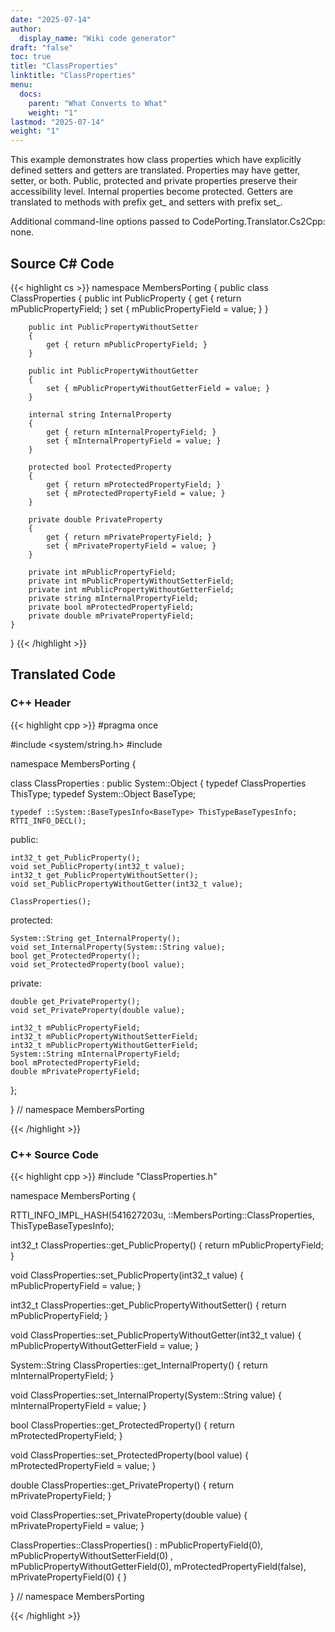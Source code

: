 ```yaml
---
date: "2025-07-14"
author:
  display_name: "Wiki code generator"
draft: "false"
toc: true
title: "ClassProperties"
linktitle: "ClassProperties"
menu:
  docs:
    parent: "What Converts to What"
    weight: "1"
lastmod: "2025-07-14"
weight: "1"
---
```


This example demonstrates how class properties which have explicitly defined setters and getters are translated. Properties may have getter, setter, or both. Public, protected and private properties preserve their accessibility level. Internal properties become protected. Getters are translated to methods with prefix get_ and setters with prefix set_.

Additional command-line options passed to CodePorting.Translator.Cs2Cpp: none.

## Source C# Code ##

{{< highlight cs >}}
namespace MembersPorting
{
    public class ClassProperties
    {
        public int PublicProperty
        {
            get { return mPublicPropertyField; }
            set { mPublicPropertyField = value; }
        }

        public int PublicPropertyWithoutSetter
        {
            get { return mPublicPropertyField; }
        }

        public int PublicPropertyWithoutGetter
        {
            set { mPublicPropertyWithoutGetterField = value; }
        }

        internal string InternalProperty
        {
            get { return mInternalPropertyField; }
            set { mInternalPropertyField = value; }
        }

        protected bool ProtectedProperty
        {
            get { return mProtectedPropertyField; }
            set { mProtectedPropertyField = value; }
        }

        private double PrivateProperty
        {
            get { return mPrivatePropertyField; }
            set { mPrivatePropertyField = value; }
        }

        private int mPublicPropertyField;
        private int mPublicPropertyWithoutSetterField;
        private int mPublicPropertyWithoutGetterField;
        private string mInternalPropertyField;
        private bool mProtectedPropertyField;
        private double mPrivatePropertyField;
    }
}
{{< /highlight >}}

## Translated Code ##

### C++ Header ###

{{< highlight cpp >}}
#pragma once

#include <system/string.h>
#include <cstdint>

namespace MembersPorting {

class ClassProperties : public System::Object
{
    typedef ClassProperties ThisType;
    typedef System::Object BaseType;
    
    typedef ::System::BaseTypesInfo<BaseType> ThisTypeBaseTypesInfo;
    RTTI_INFO_DECL();
    
public:

    int32_t get_PublicProperty();
    void set_PublicProperty(int32_t value);
    int32_t get_PublicPropertyWithoutSetter();
    void set_PublicPropertyWithoutGetter(int32_t value);
    
    ClassProperties();
    
protected:

    System::String get_InternalProperty();
    void set_InternalProperty(System::String value);
    bool get_ProtectedProperty();
    void set_ProtectedProperty(bool value);
    
private:

    double get_PrivateProperty();
    void set_PrivateProperty(double value);
    
    int32_t mPublicPropertyField;
    int32_t mPublicPropertyWithoutSetterField;
    int32_t mPublicPropertyWithoutGetterField;
    System::String mInternalPropertyField;
    bool mProtectedPropertyField;
    double mPrivatePropertyField;
    
};

} // namespace MembersPorting



{{< /highlight >}}

### C++ Source Code ###

{{< highlight cpp >}}
#include "ClassProperties.h"

namespace MembersPorting {

RTTI_INFO_IMPL_HASH(541627203u, ::MembersPorting::ClassProperties, ThisTypeBaseTypesInfo);

int32_t ClassProperties::get_PublicProperty()
{
    return mPublicPropertyField;
}

void ClassProperties::set_PublicProperty(int32_t value)
{
    mPublicPropertyField = value;
}

int32_t ClassProperties::get_PublicPropertyWithoutSetter()
{
    return mPublicPropertyField;
}

void ClassProperties::set_PublicPropertyWithoutGetter(int32_t value)
{
    mPublicPropertyWithoutGetterField = value;
}

System::String ClassProperties::get_InternalProperty()
{
    return mInternalPropertyField;
}

void ClassProperties::set_InternalProperty(System::String value)
{
    mInternalPropertyField = value;
}

bool ClassProperties::get_ProtectedProperty()
{
    return mProtectedPropertyField;
}

void ClassProperties::set_ProtectedProperty(bool value)
{
    mProtectedPropertyField = value;
}

double ClassProperties::get_PrivateProperty()
{
    return mPrivatePropertyField;
}

void ClassProperties::set_PrivateProperty(double value)
{
    mPrivatePropertyField = value;
}

ClassProperties::ClassProperties() : mPublicPropertyField(0), mPublicPropertyWithoutSetterField(0)
    , mPublicPropertyWithoutGetterField(0), mProtectedPropertyField(false), mPrivatePropertyField(0)
{
}

} // namespace MembersPorting

{{< /highlight >}}
